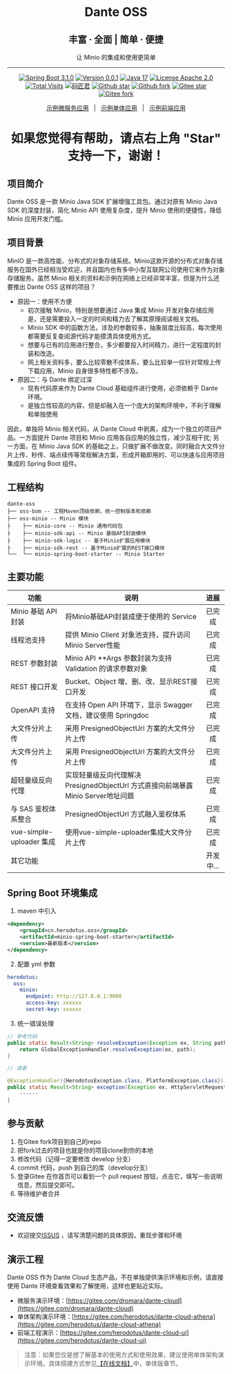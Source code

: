 <h1 align="center">Dante OSS</h1>
<h2 align="center">丰富 · 全面 | 简单 · 便捷</h2>
<p align="center">让 Minio 的集成和使用更简单</p>

---

<p align="center">
    <a href="https://spring.io/projects/spring-boot" target="_blank"><img src="https://shields.io/badge/Spring%20Boot-3.1.0-blue.svg?logo=spring" alt="Spring Boot 3.1.0"></a>
    <a href="#" target="_blank"><img src="https://shields.io/badge/Version-0.0.1-red.svg?logo=spring" alt="Version 0.0.1"></a>
    <a href="https://bell-sw.com/pages/downloads/#downloads" target="_blank"><img src="https://img.shields.io/badge/JDK-17%2B-green.svg?logo=openjdk" alt="Java 17"></a>
    <a href="./LICENSE"><img src="https://shields.io/badge/License-Apache--2.0-blue.svg?logo=apache" alt="License Apache 2.0"></a>
    <a href="https://www.herodotus.cn"><img src="https://visitor-badge.laobi.icu/badge?page_id=dante-cloud&title=Total%20Visits" alt="Total Visits"></a>
    <a href="https://blog.csdn.net/Pointer_v" target="_blank"><img src="https://shields.io/badge/Author-%E7%A0%81%E5%8C%A0%E5%90%9B-orange" alt="码匠君"></a>
    <a href="https://gitee.com/dromara/dante-cloud"><img src="https://img.shields.io/github/stars/herodotus-cloud/dante-oss?style=flat&logo=github" alt="Github star"></a>
    <a href="https://gitee.com/dromara/dante-cloud"><img src="https://img.shields.io/github/forks/herodotus-cloud/dante-oss?style=flat&logo=github" alt="Github fork"></a>
    <a href="https://gitee.com/herodotus/dante-oss"><img src="https://gitee.com/herodotus/dante-oss/badge/star.svg?theme=dark" alt="Gitee star"></a>
    <a href="https://gitee.com/herodotus/dante-oss"><img src="https://gitee.com/herodotus/dante-oss/badge/fork.svg?theme=dark" alt="Gitee fork"></a>
</p>

<p align="center">
    <a href="https://gitee.com/dromara/dante-cloud">示例微服务应用</a> &nbsp; | &nbsp;
    <a href="https://gitee.com/herodotus/dante-cloud-athena">示例单体应用</a> &nbsp; | &nbsp;
    <a href="https://gitee.com/herodotus/dante-cloud-ui">示例前端应用</a>
</p>

<h1 align="center"> 如果您觉得有帮助，请点右上角 "Star" 支持一下，谢谢！</h1>

## 项目简介

Dante OSS 是一款 Minio Java SDK 扩展增强工具包。通过对原有 Minio Java SDK 的深度封装，简化 Minio API 使用复杂度，提升 Minio 使用的便捷性，降低 Minio 应用开发门槛。

## 项目背景

MinIO 是一款高性能、分布式的对象存储系统。Minio这款开源的分布式对象存储服务在国外已经相当受欢迎，并且国内也有多中小型互联网公司使用它来作为对象存储服务。虽然 Minio 相关的资料和示例在网络上已经非常丰富，但是为什么还要推出 Dante OSS 这样的项目？

- 原因一：使用不方便
  - 初次接触 Minio，特别是想要通过 Java 集成 Minio 开发对象存储应用是，还是需要投入一定的时间和精力去了解其原理阅读相关文档。
  - Minio SDK 中的函数方法，涉及的参数较多，抽象层度比较高，每次使用都需要反复查阅源代码才能摸清具体使用方式。
  - 想要与已有的应用进行整合，多少都要投入时间精力，进行一定程度的封装和改造。
  - 网上相关资料多，要么比较零散不成体系，要么比较单一仅针对常规上传下载应用，Minio 自身很多特性都不涉及。
- 原因二：与 Dante 绑定过深
  - 现有代码原来作为 Dante Cloud 基础组件进行使用，必须依赖于 Dante 环境。
  - 是独立性较高的内容，但是却融入在一个庞大的架构环境中，不利于理解和单独使用

因此，单独将 Minio 相关代码，从 Dante Cloud 中剥离，成为一个独立的项目产品。一方面提升 Dante 项目和 Minio 应用各自应用的独立性，减少互相干扰; 另一方面，在 Minio Java SDK 的基础之上，只做扩展不做改变。同时融合大文件分片上传、秒传、端点续传等常规解决方案，形成开箱即用的、可以快速与应用项目集成的 Spring Boot 组件。


## 工程结构

```
dante-oss
├── oss-bom -- 工程Maven顶级依赖，统一控制版本和依赖
├── oss-minio -- Minio 模块
├    ├── minio-core -- Minio 通用代码包
├    ├── minio-sdk-api -- Minio 基础API封装模块
├    ├── minio-sdk-logic -- 基于Minio扩展应用模块
├    ├── minio-sdk-rest -- 基于Minio扩展的REST接口模块
└──  └── minio-spring-boot-starter -- Minio Starter
```

## 主要功能

| 功能                     | 说明                                                        |   进展   |
|------------------------|-----------------------------------------------------------|:------:|
| Minio 基础 API 封装        | 将Minio基础API封装成便于使用的 Service                               |  已完成   |
| 线程池支持                  | 提供 Minio Client 对象池支持，提升访问 Minio Server性能                 |  已完成   |
| REST 参数封装              | Minio API **Args 参数封装为支持 Validation 的请求参数对象               |  已完成   |
| REST 接口开发              | Bucket、Object 增、删、改、显示REST接口开发                            |  已完成   |
| OpenAPI 支持             | 在支持 Open API 环境下，显示 Swagger 文档，建议使用 Springdoc             |  已完成   |
| 大文件分片上传                | 采用 PresignedObjectUrl 方案的大文件分片上传                          |  已完成   |
| 大文件分片上传                | 采用 PresignedObjectUrl 方案的大文件分片上传                          |  已完成   |
| 超轻量级反向代理               | 实现轻量级反向代理解决 PresignedObjectUrl 方式直接向前端暴露 Minio Server地址问题 |  已完成   |
| 与 SAS 鉴权体系整合           | PresignedObjectUrl 方式融入鉴权体系                               |  已完成   |
| vue-simple-uploader 集成 | 使用vue-simple-uploader集成大文件分片上传                            |  已完成   |
| 其它功能                   |                                                           | 开发中... |



## Spring Boot 环境集成

1. maven 中引入

```xml
<dependency>
    <groupId>cn.herodotus.oss</groupId>
    <artifactId>minio-spring-boot-starter</artifactId>
    <version>最新版本</version>
</dependency>
```

2. 配置 yml 参数

```yaml
herodotus:
  oss:
    minio:
      endpoint: http://127.0.0.1:9000
      access-key: xxxxxx
      secret-key: xxxxxx
```

3. 统一错误处理

```java
// 参考代码
public static Result<String> resolveException(Exception ex, String path) {
    return GlobalExceptionHandler.resolveException(ex, path);
}

// 或者

@ExceptionHandler({HerodotusException.class, PlatformException.class})
public static Result<String> exception(Exception ex, HttpServletRequest request, HttpServletResponse response) {
    ······
}
```

## 参与贡献

1. 在Gitee fork项目到自己的repo 
2. 把fork过去的项目也就是你的项目clone到你的本地
3. 修改代码（记得一定要修改 develop 分支） 
4. commit 代码，push 到自己的库（develop分支） 
5. 登录Gitee 在你首页可以看到一个 pull request 按钮，点击它，填写一些说明信息，然后提交即可。 
6. 等待维护者合并

## 交流反馈

- 欢迎提交[ISSUS](https://gitee.com/herodotus/dante-oss/issues) ，请写清楚问题的具体原因，重现步骤和环境

## 演示工程

Dante OSS 作为 Dante Cloud 生态产品，不在单独提供演示环境和示例，请直接使用 Dante 环境查看效果和了解使用，这样也更贴近实际。

- 微服务演示环境：[https://gitee.com/dromara/dante-cloud](https://gitee.com/dromara/dante-cloud)
- 单体架构演示环境：[https://gitee.com/herodotus/dante-cloud-athena](https://gitee.com/herodotus/dante-cloud-athena)
- 前端工程演示：[https://gitee.com/herodotus/dante-cloud-ui](https://gitee.com/herodotus/dante-cloud-ui)

> 注意：如果您仅是想了解基本的使用方式和使用效果，建议使用单体架构演示环境。具体搭建方式参见[【在线文档】](http://www.herodotus.cn)中，单体版章节。

